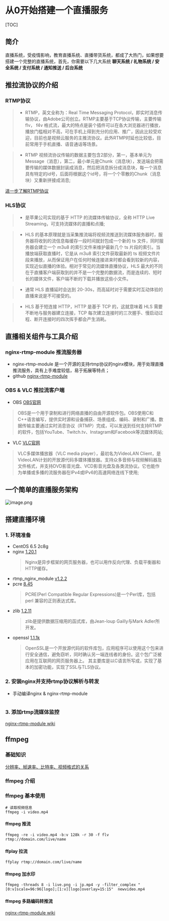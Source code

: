 # 从0开始搭建一个直播服务

[TOC]

## 简介
直播系统，受疫情影响，教育直播系统、直播带货系统，都成了大热门，如果想要搭建一个完整的直播系统，首先，你需要以下几大系统
**聊天系统 / 礼物系统 / 安全系统 / 支付系统 / 通知推送 / 后台系统**

## 推拉流协议的介绍

### RTMP协议

> * RTMP，英文全称为：Real Time Messaging Protocol，即实时消息传输协议，由Adobe公司创立。RTMP主要基于TCP协议传输，主要传输 flv， f4v 格式流，最大的特点是装个插件可以在各大浏览器进行播放，播放门槛相对不高，可在手机上得到充分的应用、推广，因此比较受欢迎，目前也是视频云服务的主推流协议。此外RTMP时延也比较低，目前常用于手机直播、语音通话等场景。

> * RTMP 视频流协议传输的数据主要包含2部分，第一，基本单元为Message（消息），第二，最小单元是Chunk（消息块），发送端会把需要传输的媒体数据封装成消息，然后把消息拆分成消息块，每一个消息具有特定的id号，后面将根据这个id号，将一个个零散的Chunk（消息块）又重新拼接成消息;

[进一步了解RTMP协议](https://www.jianshu.com/p/715f37b1202f)

### HLS协议

> * 是苹果公司实现的基于 HTTP 的流媒体传输协议，全称 HTTP Live Streaming，可支持流媒体的直播和点播;

> * HLS 的基本原理就是当采集推流端将视频流推送到流媒体服务器时，服务器将收到的流信息每缓存一段时间就封包成一个新的 ts 文件，同时服务器会建立一个 m3u8 的索引文件来维护最新几个 ts 片段的索引。当播放端获取直播时，它是从 m3u8 索引文件获取最新的 ts 视频文件片段来播放，从而保证用户在任何时候连接进来时都会看到较新的内容，实现近似直播的体验。相对于常见的流媒体直播协议，HLS 最大的不同在于直播客户端获取到的并不是一个完整的数据流，而是连续的、短时长的媒体文件，客户端不断的下载并播放这些小文件。

> * 通常 HLS 直播延时会达到 20-30s，而高延时对于需要实时互动体验的直播来说是不可接受的。

> * HLS 基于短连接 HTTP，HTTP 是基于 TCP 的，这就意味着 HLS 需要不断地与服务器建立连接，TCP 每次建立连接时的三次握手、慢启动过程、断开连接时的四次挥手都会产生消耗。

## 直播相关组件与工具介绍

### nginx-rtmp-module 推流服务器

* nginx-rtmp-module 是一个开源的支持rtmp协议的nginx模块，用于处理直播推流服务，具有上手难度较低，易于拓展等特点；
* github [nginx-rtmp-module](https://github.com/arut/nginx-rtmp-module)

### OBS & VLC 推拉流客户端

* OBS  [OBS官网](https://obsproject.com/zh-tw)
> OBS是一个用于录制和进行网络直播的自由开源软件包。OBS使用C和C++语言编写，提供实时源和设备捕获、场景组成、编码、录制和广播。数据传输主要通过实时消息协议（RTMP）完成，可以发送到任何支持RTMP的软件，包括YouTube、Twitch.tv、Instagram和Facebook等流媒体网站;

* VLC  [VLC官网](https://www.videolan.org/)
> VLC多媒体播放器（VLC media player），最初名为VideoLAN Client，是VideoLAN计划的开放源代码多媒体播放器。支持众多音频与视频解码器及文件格式，并支持DVD影音光盘、VCD影音光盘及各类流协议。它也能作为单播或多播的流服务器在IPv4或IPv6的高速网络连线下使用;

## 一个简单的直播服务架构

![image.png](https://i.loli.net/2021/07/07/gAevpiWNJDtUbFB.png)


## 搭建直播环境  
### 1. 环境准备  

* CentOS 6.5 2c8g
* nginx [1.20.1](https://nginx.org/en/download.html)
  > Nginx是异步框架的网页服务器，也可以用作反向代理、负载平衡器和HTTP缓存。
* rtmp_nginx_module [v1.2.2](https://github.com/arut/nginx-rtmp-module)
* pcre [8.45](https://ftp.pcre.org/pub/pcre/)
  > PCRE(Perl Compatible Regular Expressions)是一个Perl库，包括 perl 兼容的正则表达式库。
* zlib [1.2.11](https://zlib.net/)
  > zlib是提供数据压缩用的函式库，由Jean-loup Gailly与Mark Adler所开发。
* openssl [1.1.1k](https://www.openssl.org/source/)
  > OpenSSL是一个开放源代码的软件库包，应用程序可以使用这个包来进行安全通信，避免窃听，同时确认另一端连线者的身份。这个包广泛被应用在互联网的网页服务器上。 其主要库是以C语言所写成，实现了基本的加密功能，实现了SSL与TLS协议。

### 2. 安装nginx并支持rtmp协议解析与转发  
* 手动编译nginx & nginx-rtmp-module
```shell

```
### 3. 添加rtmp流媒体监控  
[nginx-rtmp-module wiki](https://github.com/arut/nginx-rtmp-module/wiki/Directives)

## ffmpeg
### 基础知识

[分辨率、帧速率、比特率、视频格式的关系](https://zhuanlan.zhihu.com/p/60868555)

### ffmpeg 介绍

### ffmpeg 基本使用
```shell
# 读取视频信息
ffmpeg -i video.mp4
```
#### ffmpeg 推流
```shell
ffmpeg -re -i video.mp4 -b:v 128k -r 30 -f flv rtmp://domain.com/live/name
```
#### ffplay 拉流
```shell
ffplay rtmp://domain.com/live/name
```
#### ffmpeg 加水印
```shell
ffmpeg -threads 8 -i live.png -i jp.mp4 -y -filter_complex "[0:v]scale=96:96[logo];[1:v][logo]overlay=15:15"  newvideo.mp4
```
#### ffmpeg 多路编码转推流
[nginx-rtmp-module wiki](https://github.com/arut/nginx-rtmp-module/wiki/Directives)
